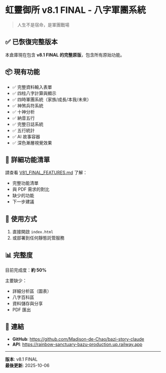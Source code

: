 # 虹靈御所 v8.1 FINAL - 八字軍團系統

> 人生不是宿命，是軍團戰場

## ✅ 已恢復完整版本

本倉庫現在包含 **v8.1 FINAL 的完整原版**，包含所有原始功能。

## 📦 現有功能

- ✅ 完整資料輸入表單
- ✅ 四柱八字計算與顯示
- ✅ 四時軍團系統（家族/成長/本我/未來）
- ✅ 神煞兵符系統
- ✅ 十神分析
- ✅ 納音五行
- ✅ 完整日誌系統
- ✅ 五行統計
- ✅ AI 故事容器
- ✅ 深色漸層視覺效果

## 📄 詳細功能清單

請查看 [V81_FINAL_FEATURES.md](./V81_FINAL_FEATURES.md) 了解：
- 完整功能清單
- 與 PDF 需求的對比
- 缺少的功能
- 下一步建議

## 🚀 使用方式

1. 直接開啟 `index.html`
2. 或部署到任何靜態託管服務

## 📊 完整度

目前完成度：**約 50%**

主要缺少：
- 詳細分析區（圖表）
- 八字百科區
- 資料儲存與分享
- PDF 匯出

## 🔗 連結

- **GitHub**: https://github.com/Madison-de-Chao/bazi-story-claude
- **API**: https://rainbow-sanctuary-bazu-production.up.railway.app

---

**版本**: v8.1 FINAL  
**最後更新**: 2025-10-06
